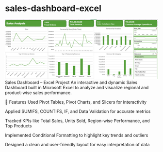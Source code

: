 # sales-dashboard-excel
![image_alt](https://github.com/RitishaChaurasia03/sales-dashboard-excel/blob/f0a44c151267fa844ac7c4e8d460e1b7432d45b3/Excel-Project/Excel-Project/Project%20datasets/Sales_dashboard.png)
Sales Dashboard – Excel Project
An interactive and dynamic Sales Dashboard built in Microsoft Excel to analyze and visualize regional and product-wise sales performance.

🔧 Features
Used Pivot Tables, Pivot Charts, and Slicers for interactivity

Applied SUMIFS, COUNTIFS, IF, and Data Validation for accurate metrics

Tracked KPIs like Total Sales, Units Sold, Region-wise Performance, and Top Products

Implemented Conditional Formatting to highlight key trends and outliers

Designed a clean and user-friendly layout for easy interpretation of data
